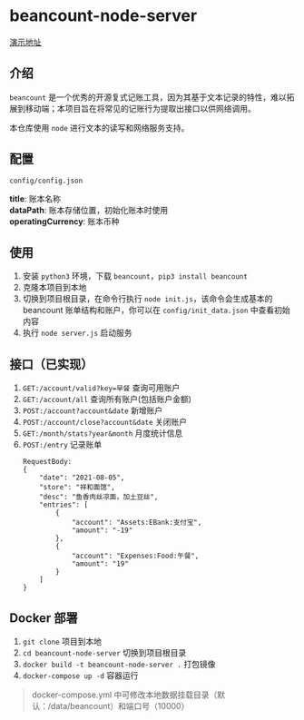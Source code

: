 # beancount-node-server

[演示地址](http://81.69.252.147:10000/)

## 介绍

`beancount` 是一个优秀的开源复式记账工具，因为其基于文本记录的特性，难以拓展到移动端；本项目旨在将常见的记账行为提取出接口以供网络调用。

本仓库使用 `node` 进行文本的读写和网络服务支持。

## 配置

`config/config.json`  

**title**: 账本名称  
**dataPath**: 账本存储位置，初始化账本时使用  
**operatingCurrency**: 账本币种

## 使用

1. 安装 `python3` 环境，下载 `beancount`，`pip3 install beancount`
2. 克隆本项目到本地
2. 切换到项目根目录，在命令行执行 `node init.js`，该命令会生成基本的 beancount 账单结构和账户，你可以在 `config/init_data.json` 中查看初始内容
3. 执行 `node server.js` 启动服务

## 接口（已实现）

1. `GET:/account/valid?key=早餐` 查询可用账户
2. `GET:/account/all` 查询所有账户(包括账户金额)
3. `POST:/account?account&date` 新增账户
4. `POST:/account/close?account&date` 关闭账户
5. `GET:/month/stats?year&month` 月度统计信息
6. `POST:/entry` 记录账单
    ```
    RequestBody:
    {
        "date": "2021-08-05",
        "store": "祥和面馆",
        "desc": "鱼香肉丝凉面，加土豆丝",
        "entries": [
            {
                "account": "Assets:EBank:支付宝",
                "amount": "-19"
            },
            {
                "account": "Expenses:Food:午餐",
                "amount": "19"
            }
        ]
    }
    ```

## Docker 部署

1. `git clone` 项目到本地
2. `cd beancount-node-server` 切换到项目根目录
3. `docker build -t beancount-node-server .` 打包镜像
4. `docker-compose up -d` 容器运行

> docker-compose.yml 中可修改本地数据挂载目录（默认：/data/beancount）和端口号（10000）